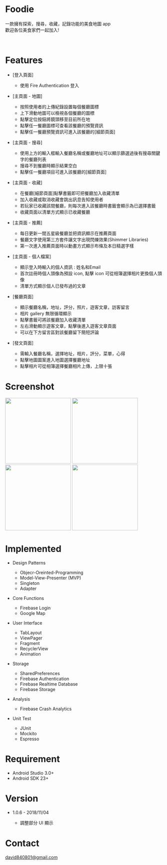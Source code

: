 # Foodie
一款擁有探索，搜尋，收藏，記錄功能的美食地圖 app<br/>
歡迎各位美食家們一起加入!

<br />

# Features

  * [登入頁面]
    * 使用 Fire Authentication 登入
  
  * [主頁面 - 地圖]
    * 按照使用者的上傳紀錄設置每個餐廳圖標
    * 上下滑動地圖可以檢視各個餐廳的圖標
    * 點擊定位按鈕將鏡頭移至目前所在地
    * 點擊任一餐廳圖標可查看該餐廳的預覽資訊
    * 點擊任一餐廳預覽資訊可進入該餐廳的[細節頁面]
  
  * [主頁面 - 搜尋]
    * 使用上方的輸入框輸入餐廳名稱或餐廳地址可以顯示篩選過後有搜尋關鍵字的餐廳列表
    * 搜尋不到餐廳時顯示結果空白
    * 點擊任一餐廳項目可進入該餐廳的[細節頁面]

 * [主頁面 - 收藏]
    * 在餐廳[細節頁面]點擊書籤即可把餐廳加入收藏清單 <br />
    * 加入收藏或取消收藏會跳出訊息告知使用者 <br />
    * 若玩家已收藏該間餐廳，則每次進入該餐廳時書籤會顯示為已選擇書籤 <br />
    * 收藏頁面以清單方式顯示已收藏餐廳 
 
 *  [主頁面 - 推薦]  
    * 每日更新一間五星級餐廳並把資訊顯示在推薦頁面
    * 餐廳文字使用第三方套件讓文字出現閃爍效果(Shimmer Libraries) 
    * 第一次進入推薦頁面時以動畫方式顯示布條及本日精選字樣
  
 *  [主頁面 - 個人檔案]  
    * 顯示登入時輸入的個人資訊 : 姓名和Email
    * 首次註冊時個人頭像為預設 icon, 點擊 icon 可從相簿選擇相片更換個人頭像 
    * 清單方式顯示個人已發布過的文章
 
  * [餐廳頁面]  
    * 顯示餐廳名稱，地址，評分，照片，遊客文章，訪客留言
    * 相片 gallery 無限循環顯示
    * 點擊書籤可將該餐廳加入收藏清單
    * 左右滑動顯示遊客文章，點擊後進入遊客文章頁面
    * 可以在下方留言區對該餐廳留下簡短評論
    
 *  [發文頁面]  
    * 需輸入餐廳名稱，選擇地址，相片，評分，菜單，心得
    * 點擊地圖圖案進入地圖選擇餐廳地址
    * 點擊相片可從相簿選擇餐廳相片上傳，上限十張
 
  
# Screenshot

  <img src="https://lh3.googleusercontent.com/9GxITEIOavpsGqwb47zkbNHN1ZBxj6aC_h-ryLYD2MuoJBc_gsPRTdDIbz-s1TxKcg=w720-h310-rw" width="210"> <img src="https://lh3.googleusercontent.com/6ZY_dCjNDrPdtxJGGDK5Kl8vn7fz41E4CttKGoYfE7TpGnJ1adQzNVzpIf20R8R1yGk=w720-h310-rw" width="210"> <img src="https://lh3.googleusercontent.com/yYI8Kv4B22dP1S2SQicE24MIqJwWF0e8Ie_o0ciI6dWZmYOQ-7RsPY_aGPoH2XUcGU9k=w720-h310-rw" width="210"> <img src="https://lh3.googleusercontent.com/KbNRoQi4HmJcdeZFVqvBKSuyFnWsJB7tkW2Cj2I0jgC0dx6244n1tmiIyMTSL-Leciw=w720-h310-rw" width="210">

# Implemented
  
  * Design Patterns 
    * Objecr-Oreinted-Programming
    * Model-View-Presenter (MVP) 
    * Singleton 
    * Adapter	
    
  * Core Functions 
    * Firebase Login 
    * Google Map
    
  * User Interface
    * TabLayout
    * ViewPager 
    * Fragment 
    * RecyclerView  
    * Animation
    
  * Storage
    * SharedPreferences  
    * Firebase Authentication
    * Firebase Realtime Database
    * Firebase Storage
    
  * Analysis
    * Firebase Crash Analytics 	
    
  * Unit Test
    * JUnit 
    * Mockito	
    * Espresso

# Requirement
* Android Studio 3.0+
* Android SDK 23+

# Version
* 1.0.6 - 2018/11/04

  * 調整部分 UI 顯示

# Contact
david840801@gmail.com 
